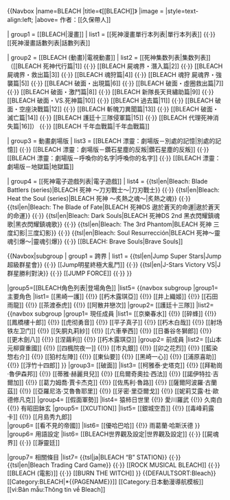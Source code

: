 {{Navbox
|name=BLEACH
|title=《[[BLEACH]]》
|image     = 
|style=text-align:left;
|above= 作者：[[久保帶人]]

| group1 = [[BLEACH|漫畫]]
| list1  = [[死神漫畫單行本列表|單行本列表]] {{·}} [[死神漫畫話數列表|話數列表]]

| group2 = [[BLEACH (動畫)|電視動畫]]
| list2  = [[死神集数列表|集数列表]]（[[BLEACH 死神代行篇|1]] {{·}} [[BLEACH 屍魂界・潛入篇|2]] {{·}} [[BLEACH 屍魂界・救出篇|3]] {{·}} [[BLEACH 魂狩篇|4]] {{·}} [[BLEACH 魂狩 屍魂界・強襲篇|5]] {{·}} [[BLEACH 破面・出現篇|6]] {{·}} [[BLEACH 破面・虛圈救出篇|7]] {{·}} [[BLEACH 破面・激鬥篇|8]] {{·}} [[BLEACH 新隊長天貝繡助篇|9]] {{·}} [[BLEACH 破面・VS.死神篇|10]] {{·}} [[BLEACH 過去篇|11]] {{·}} [[BLEACH 破面・空座決戰篇|12]] {{·}} [[BLEACH 斬魄刀異聞篇|13]] {{·}} [[BLEACH 破面・滅亡篇|14]] {{·}} [[BLEACH 護廷十三隊侵軍篇|15]] {{·}} [[BLEACH 代理死神消失篇|16]]） {{·}} [[BLEACH 千年血戰篇|千年血戰篇]]

| group3 = 動畫劇場版
| list3  = [[BLEACH 漂靈：劇場版－別處的記憶|別處的記憶]] {{·}} [[BLEACH 漂靈：劇場版－鑽石星塵的反叛|鑽石星塵的反叛]] {{·}} [[BLEACH 漂靈：劇場版－呼喚你的名字|呼喚你的名字]] {{·}} [[BLEACH 漂靈：劇場版－地獄篇|地獄篇]]

| group4 = [[死神電子遊戲列表|電子遊戲]]
| list4  = {{tsl|en|Bleach: Blade Battlers (series)|BLEACH 死神 ～刀刃戰士～|刀刃戰士}} {{·}} {{tsl|en|Bleach: Heat the Soul (series)|BLEACH 死神 ～炙熱之魂～|炙熱之魂}} {{·}} {{tsl|en|Bleach: The Blade of Fate|BLEACH 死神DS 遨於蒼天的命運|遨於蒼天的命運}} {{·}} {{tsl|en|Bleach: Dark Souls|BLEACH 死神DS 2nd 黑衣閃耀鎮魂歌|黑衣閃耀鎮魂歌}} {{·}} {{tsl|en|Bleach: The 3rd Phantom|BLEACH 死神 三度幻影|三度幻影}} {{·}} {{tsl|en|Bleach: Soul Resurrección|BLEACH 死神～靈魂引爆～|靈魂引爆}} {{·}} [[BLEACH: Brave Souls|Brave Souls]]

{{Navbox|subgroup
  | group1  = 跨界
  | list1  = {{tsl|en|Jump Super Stars|Jump超級群星會}} {{·}} [[Jump明星終極大亂鬥]] {{·}} {{tsl|en|J-Stars Victory VS|J群星勝利對決}} {{·}} [[JUMP FORCE]] {{·}} 
}}

|group5=[[BLEACH角色列表|登場角色]]
|list5=
 {{navbox subgroup
 |group1= 主要角色
 |list1= [[黑崎一護]] {{!}} [[朽木露琪亞]] {{!}} [[井上織姬]] {{!}} [[石田雨龍]] {{!}} [[茶渡泰虎]] {{!}} [[阿散井戀次]]
 |group2= [[護廷十三隊]]
 |list2= 
  {{navbox subgroup
  |group1= 現任成員
  |list1= [[京樂春水]] {{!}} [[碎蜂]] {{!}} [[鳳橋樓十郎]] {{!}} [[虎彻勇音]] {{!}} [[平子真子]] {{!}} [[朽木白哉]] {{!}} [[射场铁左卫门]] {{!}} [[矢胴丸莉紗]] {{!}} [[六車拳西]] {{!}} [[日番谷冬獅郎]] {{!}} [[更木劍八]] {{!}} [[涅繭利]] {{!}} [[朽木露琪亞]] 
  |group2= 前成員
  |list2= [[山本元柳齋重國]] {{!}} [[四楓院夜一]] {{!}} [[市丸銀]] {{!}} [[卯之花烈]] {{!}} [[藍染惣右介]] {{!}} [[狛村左陣]] {{!}} [[東仙要]] {{!}} [[黑崎一心]] {{!}} [[浦原喜助]] {{!}} [[浮竹十四郎]] }} 
 |group3= [[破面]]
 |list3= [[柯雅泰·史塔克]] {{!}} [[拜勒崗·魯伊森邦]]  {{!}} [[蒂雅·赫麗貝兒]] {{!}} [[烏爾奇奧拉·西法]] {{!}} [[諾伊特拉·吉爾加]] {{!}} [[葛力姆喬·賈卡杰克]] {{!}} [[佐馬利·魯路]] {{!}} [[薩爾阿波羅·古蘭茲]] {{!}} [[亞羅尼洛·艾魯魯耶里]] {{!}} [[牙密·里亞爾戈]] {{!}} [[妮莉艾露·杜·歐德修凡克]] 
 |group4= [[假面軍勢]]
 |list4= 猿柿日世里 {{!}} 愛川羅武 {{!}} 久南白 {{!}} 有昭田鉢玄
 |group5= [[XCUTION]]
 |list5= [[銀城空吾]] {{!}} [[毒峰莉露卡]] {{!}} [[月島秀九郎]]  
|group6= [[看不見的帝國]]
 |list6= [[優哈巴哈]] {{!}} 雨葛蘭·哈斯沃德
}}
|group6= 用語設定
|list6= [[BLEACH世界觀及設定|世界觀及設定]] {{·}} [[屍魂界]] {{·}} [[瀞靈廷]]

|group7= 相關條目
|list7= {{tsl|ja|BLEACH “B” STATION}} {{·}} {{tsl|en|Bleach Trading Card Game}} {{·}} [[ROCK MUSICAL BLEACH]] {{·}} [[BLEACH (電影)]] {{·}} [[BURN THE WITCH]]
}}<noinclude>
{{DEFAULTSORT:Bleach}}
[[Category:BLEACH|*{{PAGENAME}}]]
[[Category:日本動漫導航模板]]
[[vi:Bản mẫu:Thông tin về Bleach]]
</noinclude>